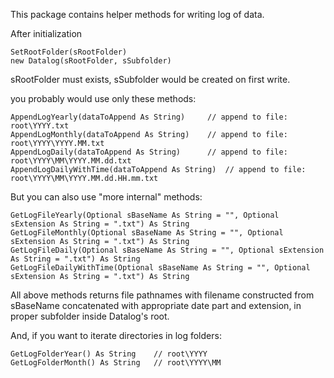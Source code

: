 This package contains helper methods for writing log of data.

After initialization

	SetRootFolder(sRootFolder)
	new Datalog(sRootFolder, sSubfolder)

sRootFolder must exists, sSubfolder would be created on first write.

you probably would use only these methods:

	AppendLogYearly(dataToAppend As String)		// append to file: root\YYYY.txt
	AppendLogMonthly(dataToAppend As String)	// append to file: root\YYYY\YYYY.MM.txt
	AppendLogDaily(dataToAppend As String)		// append to file: root\YYYY\MM\YYYY.MM.dd.txt
	AppendLogDailyWithTime(dataToAppend As String)	// append to file: root\YYYY\MM\YYYY.MM.dd.HH.mm.txt

But you can also use "more internal" methods:

	GetLogFileYearly(Optional sBaseName As String = "", Optional sExtension As String = ".txt") As String
	GetLogFileMonthly(Optional sBaseName As String = "", Optional sExtension As String = ".txt") As String
	GetLogFileDaily(Optional sBaseName As String = "", Optional sExtension As String = ".txt") As String
	GetLogFileDailyWithTime(Optional sBaseName As String = "", Optional sExtension As String = ".txt") As String

All above methods returns file pathnames with filename constructed from sBaseName concatenated with appropriate date part and extension, in proper subfolder inside Datalog's root.

And, if you want to iterate directories in log folders:

	GetLogFolderYear() As String	// root\YYYY
	GetLogFolderMonth() As String	// root\YYYY\MM

	